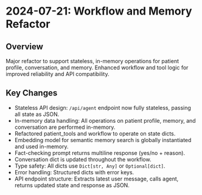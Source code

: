# 2024-07-21: Workflow and Memory Refactor

## Overview
Major refactor to support stateless, in-memory operations for patient profile, conversation, and memory. Enhanced workflow and tool logic for improved reliability and API compatibility.

## Key Changes
- Stateless API design: `/api/agent` endpoint now fully stateless, passing all state as JSON.
- In-memory data handling: All operations on patient profile, memory, and conversation are performed in-memory.
- Refactored patient_tools and workflow to operate on state dicts.
- Embedding model for semantic memory search is globally instantiated and used in-memory.
- Fact-checking prompt returns multiline response (yes/no + reason).
- Conversation dict is updated throughout the workflow.
- Type safety: All dicts use `Dict[str, Any]` or `Optional[dict]`.
- Error handling: Structured dicts with error keys.
- API endpoint structure: Extracts latest user message, calls agent, returns updated state and response as JSON. 